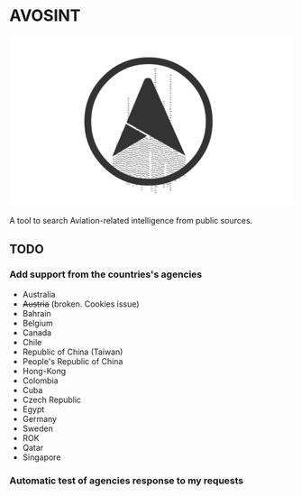 # AVOSINT
![Logo of AVOSINT](./logo/AVOSINT.svg)

A tool to search Aviation-related intelligence from public sources.

## TODO
### Add support from the countries's agencies
* Australia
* ~~Austria~~ (broken. Cookies issue)
* Bahrain
* Belgium
* Canada
* Chile
* Republic of China (Taiwan)
* People's Republic of China
* Hong-Kong
* Colombia
* Cuba
* Czech Republic
* Egypt
* Germany
* Sweden
* ROK
* Qatar
* Singapore

### Automatic test of agencies response to my requests
